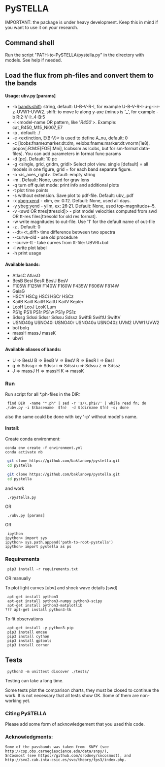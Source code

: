 # PySTELLA

IMPORTANT: the package is under heavy development. 
Keep this in mind if you want to use it on your research.

## Command shell

  Run the script "PATH-to-PySTELLA/pystella.py" in the directory with models.
  See help if needed.


## Load the flux from ph-files  and convert them to the bands

#### Usage:   ubv.py [params]

-  -b <bands:shift>: string, default: U-B-V-R-I, for example U-B-V-R-I-u-g-i-r-z-UVW1-UVW2.
     shift: to move lc along y-axe (minus is '_', for example -b R:2-V-I:_4-B:5 
-  -i <model-name OR pattern, like '*R450*'>.  Example: cat_R450_M15_Ni007_E7
-  -p <model directory>, default: ./
-  -e <extinction, E(B-V)> is used to define A_nu, default: 0 
-  -c <callback> [lcobs:fname:marker:dt:dm, velobs:fname:marker:dt:vnorm(1e8), popov[:R:M:E[FOE]:Mni], lcobssm as lcobs, but for sm-format data-files]. You can add parameters in format func:params
-  -d <distance> [pc].  Default: 10 pc
-  -g <single, grid, gridm, gridl> Select plot view.  single [default] = all models in one figure, grid = for each band separate figure.
-  -o <is_axes_right>.  Default: empty string
-  -m <magnification>.  Default: None, used for grav lens
-  -q  turn off quiet mode: print info and additional plots
-  -t  plot time points
-  -s  <file-name> without extension. Save plot to pdf-file. Default: ubv_<file-name>.pdf
-  -x  <xbeg:xend> - xlim, ex: 0:12. Default: None, used all days.
-  -y  <ybeg:yend> - ylim, ex: 26:21. Default: None, used top-magnitude+-5.
-  -v  <swd OR ttres[ttresold]> - plot model velocities computed from swd OR tt-res files[ttresold for old res format].
-  -w  write magnitudes to out-file. Use '1' for the default name of out-file
-  -z <redshift>.  Default: 0
-  --dt=<t_diff>  time difference between two spectra
-  --curve-old  - use old procedure
-  --curve-tt  - take curves from tt-file: UBVRI+bol
-  -l  write plot label
-  -h  print usage
    
#### Available bands:
  - AtlasC   AtlasO  
  - BesB     BesI     BesR     BesU     BesV    
  - F105W    F125W    F140W    F160W    F435W    F606W    F814W   
  - GaiaG   
  - HSCY     HSCg     HSCi     HSCr     HSCz    
  - KaitB    KaitI    KaitR    KaitU    KaitV    Kepler  
  - LcoH     LcoJ     LcoK     Lum     
  - PS1g     PS1i     PS1r     PS1w     PS1y     PS1z    
  - Sdssg    Sdssi    Sdssr    Sdssu    Sdssz    SwiftB   SwiftU   SwiftV  
  - USNO40g  USNO40i  USNO40r  USNO40u  USNO40z  UVM2     UVW1     UVW2    
  - bol      bolq    
  - massH    massJ    massK   
  - ubvri   

#### Available aliases of bands: 
  - U => BesU       B => BesB       V => BesV       R => BesR       I => BesI    
  - g => Sdssg      r => Sdssr      i => Sdssi      u => Sdssu      z => Sdssz   
  - J => massJ      H => massH      K => massK  

### Run

Run script for all *.ph-files in the DIR:
```shell
 find DIR  -name "*.ph" | sed -r 's/\.ph$//' | while read fn; do ./ubv.py -i $(basename  $fn)  -d $(dirname $fn) -s; done
```
also the same could be done with key '-p' without model's name. 


#### Install:

Create conda environment:
```shell
conda env create -f environment.yml
conda activate nb
```

```bash
 git clone https://github.com/baklanovp/pystella.git
 cd pystella
```


```bash
 git clone https://github.com/baklanovp/pystella.git
 cd pystella
```
and work

```shell
 ./pystella.py
```
OR
```shell
 ./ubv.py [params]
```
OR

```shell
 ipython
ipython> import sys
ipython> sys.path.append('path-to-root-pystella')
ipython> import pystella as ps
```

### Requirements

```shell
 pip3 install -r requirements.txt
```

OR manually

To plot light curves [ubv] and shock wave details [swd]
```shell
 apt-get install python3
 apt-get install python3-numpy python3-scipy
 apt-get install python3-matplotlib
??? apt-get install python3-tk
```

To fit observations  
```shell
 apt-get install -y python3-pip
 pip3 install emcee
 pip3 install cython
 pip3 install gptools
 pip3 install corner
```

## Tests

```shell
 python3 -m unittest discover ./tests/
```

Testing can take a long time.

Some tests plot the comparison charts, they must be closed to continue the work.
It is not necessary that all tests show OK. Some of them are non-working yet.

### Citing PySTELLA

Please add some form of acknowledgement that you used this code.

### Acknowledgments:
    Some of the passbands was taken from  SNPY (see http://csp.obs.carnegiescience.edu/data/snpy/),
    SnCosmost (see https://github.com/srodney/sncosmost), and http://svo2.cab.inta-csic.es/svo/theory/fps3/index.php.
  